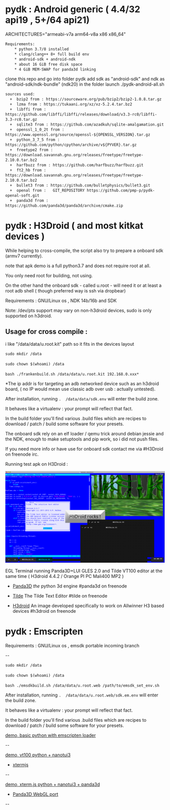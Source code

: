 # pydk : Android generic ( 4.4/32 api19 , 5+/64 api21)

ARCHITECTURES="armeabi-v7a arm64-v8a x86 x86_64"

```
Requirements:
    * python 3.7/8 installed
    * clang/clang++ 8+ full build env
    * android-sdk + android-ndk
    * about 16 GiB free disk space
    * 4 GiB MEM-SWAP for panda3d linking
```

clone this repo and go into folder pydk
add sdk as "android-sdk" and ndk as "android-sdk/ndk-bundle" (ndk20) in the folder
launch ./pydk-android-all.sh

```
sources used:
  +  bzip2 from : https://sourceware.org/pub/bzip2/bzip2-1.0.8.tar.gz
  +  lzma from : https://tukaani.org/xz/xz-5.2.4.tar.bz2
  +  libffi from : https://github.com/libffi/libffi/releases/download/v3.3-rc0/libffi-3.3-rc0.tar.gz
  +  sqlite3 from : https://github.com/azadkuh/sqlite-amalgamation.git
  +  openssl_1_0_2t from : https://www.openssl.org/source/openssl-${OPENSSL_VERSION}.tar.gz
  +  python_3_7_5 from : https://github.com/python/cpython/archive/v${PYVER}.tar.gz
  +  freetype2 from : https://download.savannah.gnu.org/releases/freetype/freetype-2.10.0.tar.bz2
  +  harfbuzz from : https://github.com/harfbuzz/harfbuzz.git
  +  ft2_hb from : https://download.savannah.gnu.org/releases/freetype/freetype-2.10.0.tar.bz2
  +  bullet3 from : https://github.com/bulletphysics/bullet3.git
  +  openal from :   GIT_REPOSITORY https://github.com/pmp-p/pydk-openal-soft.git
  +  panda3d from : https://github.com/panda3d/panda3d/archive/cmake.zip
```


# pydk : H3Droid ( and most kitkat devices )

While helping to cross-compile, the script also try to prepare a onboard sdk (armv7 currently).

note that apk demo is a full python3.7 and does not require root at all.

You only need root for building, not using.

On the other hand the onboard sdk - called u.root - will need it or at least a root adb shell ( though preferred way is ssh via dropbear)

Requirements : GNU/Linux os , NDK 14b/16b and SDK

Note: /dev/pts support may vary on non-h3droid devices, sudo is only supported on h3droid.


Usage for cross compile :
--

i like "/data/data/u.root.kit" path so it fits in the devices layout



```
sudo mkdir /data

sudo chown $(whoami) /data

bash ./frankenbuild.sh /data/data/u.root.kit 192.168.0.xxx*
```

*The ip addr is for targeting an adb networked device such as an h3droid board, ( no IP would mean use classic adb over usb : actually untested).


After installation, running  ```.  /data/data/sdk.env```  will enter the build zone.

It behaves like a virtualenv : your prompt will reflect that fact.

In the build folder you'll find various .build files which are recipes to download / patch / build some software for your presets.


The onboard sdk rely on an elf loader / qemu trick around debian jessie and the NDK, enough to make setuptools and pip work, so i did not push files.


If you need more info or have use for onboard sdk contact me via #H3Droid on freenode irc.

Running test apk on H3Droid :

[![PayPayl](https://raw.githubusercontent.com/pmp-p/h3droid/sdk/usr/src/projects/b0.png)](http://paypal.me/pmpp)

EGL Terminal running Panda3D+LUI GLES 2.0  and Tilde VT100 editor at the same time ( H3droid 4.4.2 / Orange PI PC Mali400 MP2 )

* [Panda3D](https://github.com/panda3d/panda3d) *the* python 3d engine  #panda3d on freenode

* [Tilde](https://github.com/gphalkes/tilde) The Tilde Text Editor  #tilde on freenode

* [H3droid](https://h3droid.com) An image developed specifically to work on Allwinner H3 based devices #h3droid on freenode



# pydk : Emscripten

Requirements : GNU/Linux os , emsdk portable incoming branch

--

```
sudo mkdir /data

sudo chown $(whoami) /data

bash ./emsdkbuild.sh /data/data/u.root.web /path/to/emsdk_set_env.sh
```

After installation, running  ```.  /data/data/u.root.web/sdk.em.env```  will enter the build zone.

It behaves like a virtualenv : your prompt will reflect that fact.

In the build folder you'll find various .build files which are recipes to download / patch / build some software for your presets.

[demo, basic python with emscripten loader](http://pmpp.pagesperso-orange.fr/python_em.html)

--

[demo, vt100 python + nanotui3](http://pmpp.pagesperso-orange.fr/python_vt100.html)

* [xtermjs](https://github.com/xtermjs/xtermjs.org)

--

[demo, xterm.js python + nanotui3 + panda3d](http://pmpp.pagesperso-orange.fr/python_em.html)

* [Panda3D WebGL port](https://github.com/panda3d/panda3d/tree/webgl-port)



--


